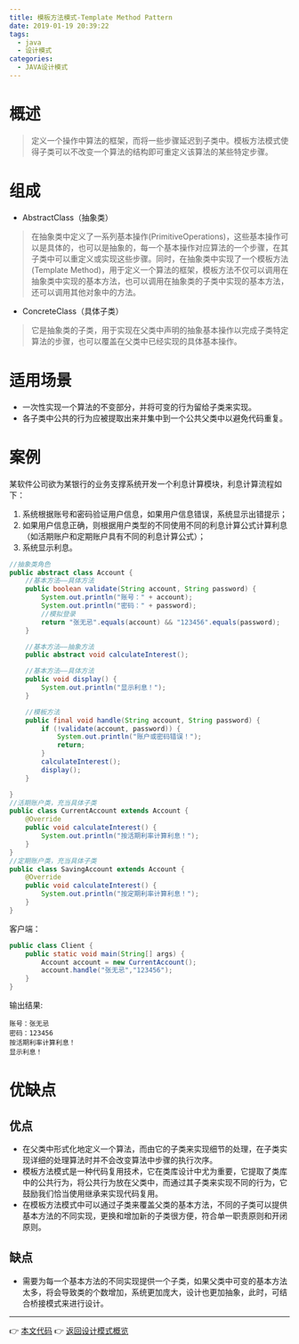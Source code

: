 ```yaml
---
title: 模板方法模式-Template Method Pattern
date: 2019-01-19 20:39:22
tags:
  - java
  - 设计模式
categories: 
  - JAVA设计模式
---
```


# 概述
> 定义一个操作中算法的框架，而将一些步骤延迟到子类中。模板方法模式使得子类可以不改变一个算法的结构即可重定义该算法的某些特定步骤。

<!-- more -->

# 组成

- AbstractClass（抽象类）
> 在抽象类中定义了一系列基本操作(PrimitiveOperations)，这些基本操作可以是具体的，也可以是抽象的，每一个基本操作对应算法的一个步骤，在其子类中可以重定义或实现这些步骤。同时，在抽象类中实现了一个模板方法(Template Method)，用于定义一个算法的框架，模板方法不仅可以调用在抽象类中实现的基本方法，也可以调用在抽象类的子类中实现的基本方法，还可以调用其他对象中的方法。
- ConcreteClass（具体子类）
> 它是抽象类的子类，用于实现在父类中声明的抽象基本操作以完成子类特定算法的步骤，也可以覆盖在父类中已经实现的具体基本操作。

# 适用场景

- 一次性实现一个算法的不变部分，并将可变的行为留给子类来实现。
- 各子类中公共的行为应被提取出来并集中到一个公共父类中以避免代码重复。

# 案例

某软件公司欲为某银行的业务支撑系统开发一个利息计算模块，利息计算流程如下：
1. 系统根据账号和密码验证用户信息，如果用户信息错误，系统显示出错提示；
2. 如果用户信息正确，则根据用户类型的不同使用不同的利息计算公式计算利息（如活期账户和定期账户具有不同的利息计算公式）；
3. 系统显示利息。

```java
//抽象类角色
public abstract class Account {
    //基本方法——具体方法
    public boolean validate(String account, String password) {
        System.out.println("账号：" + account);
        System.out.println("密码：" + password);
        //模拟登录
        return "张无忌".equals(account) && "123456".equals(password);
    }

    //基本方法——抽象方法
    public abstract void calculateInterest();

    //基本方法——具体方法
    public void display() {
        System.out.println("显示利息！");
    }

    //模板方法
    public final void handle(String account, String password) {
        if (!validate(account, password)) {
            System.out.println("账户或密码错误！");
            return;
        }
        calculateInterest();
        display();
    }

}
//活期账户类，充当具体子类
public class CurrentAccount extends Account {
    @Override
    public void calculateInterest() {
        System.out.println("按活期利率计算利息！");
    }
}
//定期账户类，充当具体子类
public class SavingAccount extends Account {
    @Override
    public void calculateInterest() {
        System.out.println("按定期利率计算利息！");
    }
}
```

客户端：

```java
public class Client {
    public static void main(String[] args) {
        Account account = new CurrentAccount();
        account.handle("张无忌","123456");
    }
}
```

输出结果:

```
账号：张无忌
密码：123456
按活期利率计算利息！
显示利息！
```

# 优缺点

## 优点

- 在父类中形式化地定义一个算法，而由它的子类来实现细节的处理，在子类实现详细的处理算法时并不会改变算法中步骤的执行次序。
- 模板方法模式是一种代码复用技术，它在类库设计中尤为重要，它提取了类库中的公共行为，将公共行为放在父类中，而通过其子类来实现不同的行为，它鼓励我们恰当使用继承来实现代码复用。
- 在模板方法模式中可以通过子类来覆盖父类的基本方法，不同的子类可以提供基本方法的不同实现，更换和增加新的子类很方便，符合单一职责原则和开闭原则。

## 缺点

- 需要为每一个基本方法的不同实现提供一个子类，如果父类中可变的基本方法太多，将会导致类的个数增加，系统更加庞大，设计也更加抽象，此时，可结合桥接模式来进行设计。

---
👉 [本文代码](https://github.com/gcdd1993/java-design-pattern/tree/master/src/main/java/templateMethodPattern)
👉 [返回设计模式概览](../../设计模式概览)